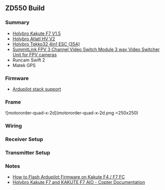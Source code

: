 
## ZD550 Build

### Summary

- [Holybro Kakute F7 V1.5](http://www.holybro.com/product/kakute-f7/)
- [Holybro Atlatl HV V2](http://www.holybro.com/product/atlatl-hv-v2/)
- [Holybro Tekko32 4in1 ESC (35A)](http://www.holybro.com/product/tekko32-4in1-esc-35a/)
- [SummitLink FPV 3 Channel Video Switch Module 3 way Video Switcher Unit for FPV cameras](https://www.amazon.com/gp/product/B00R5CJEY4)
- Runcam Swift 2
- Matek GPS

### Firmware

- [Ardupilot stack support](https://github.com/ArduPilot/ardupilot/blob/master/libraries/AP_HAL_ChibiOS/hwdef/KakuteF7/README.md)

### Frame

![motororder-quad-x-2d](motororder-quad-x-2d.png =250x250)

### Wiring

### Receiver Setup

### Transmitter Setup

### Notes

- [How to Flash Ardupilot Firmware on Kakute F4 / F7 FC](https://oscarliang.com/flash-ardupilot-kakute-f4-f7-fc/)
- [Holybro Kakute F7 and KAKUTE F7 AIO - Copter Documentation](https://ardupilot.org/copter/docs/common-holybro-kakutef7aio.html)
